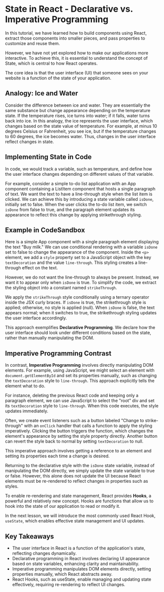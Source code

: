# State in React - Declarative vs. Imperative Programming

In this tutorial, we have learned how to build components using React, extract those components into smaller pieces, and pass properties to customize and reuse them.

However, we have not yet explored how to make our applications more interactive. To achieve this, it is essential to understand the concept of State, which is central to how React operates.

The core idea is that the user interface (UI) that someone sees on your website is a function of the state of your application.

## Analogy: Ice and Water

Consider the difference between ice and water. They are essentially the same substance but change appearance depending on the temperature state. If the temperature rises, ice turns into water; if it falls, water turns back into ice. In this analogy, the ice represents the user interface, which changes based on the state value of temperature. For example, at minus 10 degrees Celsius or Fahrenheit, you see ice, but if the temperature changes to 60 degrees, the ice becomes water. Thus, changes in the user interface reflect changes in state.

## Implementing State in Code

In code, we would track a variable, such as temperature, and define how the user interface changes depending on different values of that variable.

For example, consider a simple to-do list application with an App component containing a ListItem component that hosts a single paragraph of text. We want the text to have a line-through style when the list item is clicked. We can achieve this by introducing a state variable called `isDone`, initially set to false. When the user clicks the to-do list item, we switch `isDone` from false to true, and the paragraph element updates its appearance to reflect this change by applying strikethrough styling.

## Example in CodeSandbox

Here is a simple App component with a single paragraph element displaying the text "Buy milk." We can use conditional rendering with a variable `isDone` set to false to change the appearance of the component. Inside the `<p>` element, we add a `style` property set to a JavaScript object with the key `textDecoration` and the value `line-through`. This styling creates a line-through effect on the text.

However, we do not want the line-through to always be present. Instead, we want it to appear only when `isDone` is true. To simplify the code, we extract the styling object into a constant named `strikeThrough`.

We apply the `strikeThrough` style conditionally using a ternary operator inside the JSX curly braces. If `isDone` is true, the strikethrough style is applied; otherwise, no style is applied (null). When `isDone` is false, the text appears normal; when it switches to true, the strikethrough styling updates the user interface accordingly.

This approach exemplifies **Declarative Programming**. We declare how the user interface should look under different conditions based on the state, rather than manually manipulating the DOM.

## Imperative Programming Contrast

In contrast, **Imperative Programming** involves directly manipulating DOM elements. For example, using JavaScript, we might select an element with `document.getElementById` and set its properties manually, such as changing the `textDecoration` style to `line-through`. This approach explicitly tells the element what to do.

For instance, deleting the previous React code and keeping only a paragraph element, we can use JavaScript to select the "root" div and set its `textDecoration` style to `line-through`. When this code executes, the style updates immediately.

Often, we create event listeners such as a button labeled "Change to strike-through" with an `onClick` handler that calls a function to apply the styling imperatively. Clicking the button triggers the function, which changes the element's appearance by setting the style property directly. Another button can revert the style back to normal by setting `textDecoration` to null.

This imperative approach involves getting a reference to an element and setting its properties each time a change is desired.

Returning to the declarative style with the `isDone` state variable, instead of manipulating the DOM directly, we simply update the state variable to true or false. However, this alone does not update the UI because React elements must be re-rendered to reflect changes in properties such as styles.

To enable re-rendering and state management, React provides **Hooks**, a powerful and relatively new concept. Hooks are functions that allow us to hook into the state of our application to read or modify it.

In the next lesson, we will introduce the most commonly used React Hook, `useState`, which enables effective state management and UI updates.

## Key Takeaways

- The user interface in React is a function of the application's state, reflecting changes dynamically.
- Declarative programming in React involves declaring UI appearance based on state variables, enhancing clarity and maintainability.
- Imperative programming manipulates DOM elements directly, setting properties manually, which React abstracts away.
- React Hooks, such as useState, enable managing and updating state effectively, requiring re-rendering to reflect UI changes.
